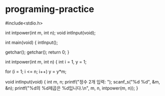 # programing-practice

#include<stdio.h>

int intpower(int m, int n);
void intInput(void);

int main(void)
{
 intInput();

 getchar(); getchar();
 return 0;
}


int intpower(int m, int n)
{
 int i = 1, y = 1;

 for (i = 1; i <= n; i++)
  y = y*m;


void intInput(void)
{
 int m, n;
 printf("정수 2개 입력: ");
 scanf_s("%d %d", &m, &n);
 printf("%d의 %d제곱은 %d입니다.\n", m, n, intpower(m, n));
}

